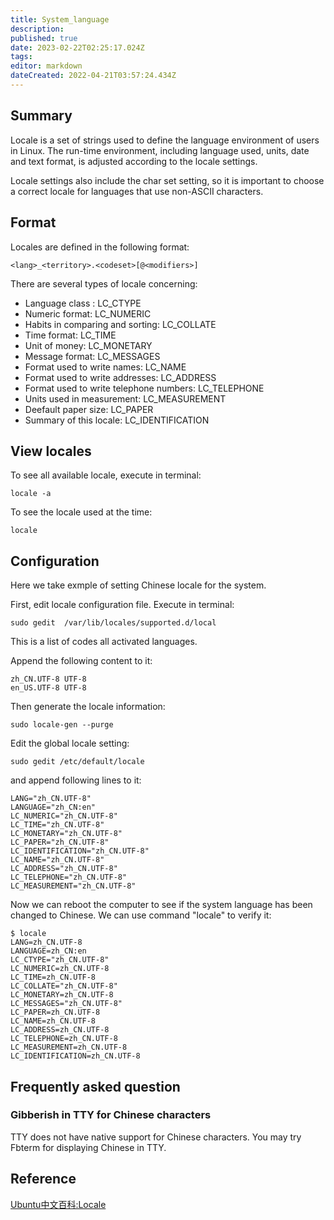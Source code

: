 ```yaml
---
title: System_language
description: 
published: true
date: 2023-02-22T02:25:17.024Z
tags: 
editor: markdown
dateCreated: 2022-04-21T03:57:24.434Z
---
```


## Summary

Locale is a set of strings used to define the language environment of users in Linux. The run-time environment, including language used, units, date and text format, is adjusted according to the locale settings.

Locale settings also include the char set setting, so it is important to choose a correct locale for languages that use non-ASCII characters.

## Format

Locales are defined in the following format:

    <lang>_<territory>.<codeset>[@<modifiers>]

There are several types of locale concerning:

* Language class : LC_CTYPE
* Numeric format: LC_NUMERIC
* Habits in comparing and sorting: LC_COLLATE
* Time format: LC_TIME
* Unit of money: LC_MONETARY
* Message format: LC_MESSAGES
* Format used to write names: LC_NAME
* Format used to write addresses: LC_ADDRESS
* Format used to write telephone numbers: LC_TELEPHONE
* Units used in measurement: LC_MEASUREMENT
* Deefault paper size: LC_PAPER
* Summary of this locale: LC_IDENTIFICATION

## View locales

To see all available locale, execute in terminal:

    locale -a

To see the locale used at the time:

    locale

## Configuration

Here we take exmple of setting Chinese locale for the system.

First, edit locale configuration file. Execute in terminal:

    sudo gedit  /var/lib/locales/supported.d/local

This is a list of codes all activated languages.

Append the following content to it:

    zh_CN.UTF-8 UTF-8
    en_US.UTF-8 UTF-8

Then generate the locale information:

    sudo locale-gen --purge

Edit the global locale setting:

    sudo gedit /etc/default/locale

and append following lines to it:

    LANG="zh_CN.UTF-8"
    LANGUAGE="zh_CN:en"
    LC_NUMERIC="zh_CN.UTF-8"
    LC_TIME="zh_CN.UTF-8"
    LC_MONETARY="zh_CN.UTF-8"
    LC_PAPER="zh_CN.UTF-8"
    LC_IDENTIFICATION="zh_CN.UTF-8"
    LC_NAME="zh_CN.UTF-8"
    LC_ADDRESS="zh_CN.UTF-8"
    LC_TELEPHONE="zh_CN.UTF-8"
    LC_MEASUREMENT="zh_CN.UTF-8"

Now we can reboot the computer to see if the system language has been changed to Chinese. We can use command "locale" to verify it:

    $ locale
    LANG=zh_CN.UTF-8
    LANGUAGE=zh_CN:en
    LC_CTYPE="zh_CN.UTF-8"
    LC_NUMERIC=zh_CN.UTF-8
    LC_TIME=zh_CN.UTF-8
    LC_COLLATE="zh_CN.UTF-8"
    LC_MONETARY=zh_CN.UTF-8
    LC_MESSAGES="zh_CN.UTF-8"
    LC_PAPER=zh_CN.UTF-8
    LC_NAME=zh_CN.UTF-8
    LC_ADDRESS=zh_CN.UTF-8
    LC_TELEPHONE=zh_CN.UTF-8
    LC_MEASUREMENT=zh_CN.UTF-8
    LC_IDENTIFICATION=zh_CN.UTF-8

## Frequently asked question

### Gibberish in TTY for Chinese characters

TTY does not have native support for Chinese characters. You may try Fbterm for displaying Chinese in TTY.

## Reference

[Ubuntu中文百科:Locale](http://wiki.ubuntu.org.cn/Locale)

